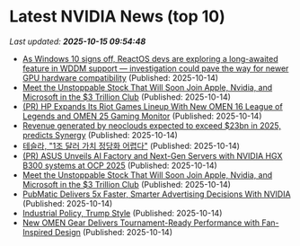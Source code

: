 # Latest NVIDIA News (top 10)
_Last updated: **2025-10-15 09:54:48**_

- [As Windows 10 signs off, ReactOS devs are exploring a long-awaited feature in WDDM support — investigation could pave the way for newer GPU hardware compatibility](https://www.tomshardware.com/software/windows/as-windows-10-signs-off-reactos-devs-are-exploring-a-long-awaited-feature-in-wddm-support-investigation-could-pave-the-way-for-newer-gpu-hardware-compatibility) (Published: 2025-10-14)
- [Meet the Unstoppable Stock That Will Soon Join Apple, Nvidia, and Microsoft in the $3 Trillion Club](https://biztoc.com/x/61cb2fbb6d1bbf8c) (Published: 2025-10-14)
- [(PR) HP Expands Its Riot Games Lineup With New OMEN 16 League of Legends and OMEN 25 Gaming Monitor](https://www.techpowerup.com/341862/hp-expands-its-riot-games-lineup-with-new-omen-16-league-of-legends-and-omen-25-gaming-monitor) (Published: 2025-10-14)
- [Revenue generated by neoclouds expected to exceed $23bn in 2025, predicts Synergy](https://www.computerweekly.com/news/366632731/Revenue-generated-by-neoclouds-expected-to-exceed-23bn-in-2025-predicts-Synergy) (Published: 2025-10-14)
- [테슬라, "1조 달러 가치 정당화 어렵다"](https://ryueyes11.tistory.com/511931) (Published: 2025-10-14)
- [(PR) ASUS Unveils AI Factory and Next-Gen Servers with NVIDIA HGX B300 systems at OCP 2025](https://www.techpowerup.com/341860/asus-unveils-ai-factory-and-next-gen-servers-with-nvidia-hgx-b300-systems-at-ocp-2025) (Published: 2025-10-14)
- [Meet the Unstoppable Stock That Will Soon Join Apple, Nvidia, and Microsoft in the $3 Trillion Club](https://consent.yahoo.com/v2/collectConsent?sessionId=1_cc-session_020c7f62-0046-4d0f-8b02-e350d0ca4756) (Published: 2025-10-14)
- [PubMatic Delivers 5x Faster, Smarter Advertising Decisions With NVIDIA](https://www.exchangewire.com/blog/2025/10/14/pubmatic-delivers-5x-faster-smarter-advertising-decisions-with-nvidia/) (Published: 2025-10-14)
- [Industrial Policy, Trump Style](http://washingtonmonthly.com/2025/10/14/industrial-policy-trump-style/) (Published: 2025-10-14)
- [New OMEN Gear Delivers Tournament-Ready Performance with Fan-Inspired Design](https://www.globenewswire.com/news-release/2025/10/14/3165947/0/en/New-OMEN-Gear-Delivers-Tournament-Ready-Performance-with-Fan-Inspired-Design.html) (Published: 2025-10-14)
